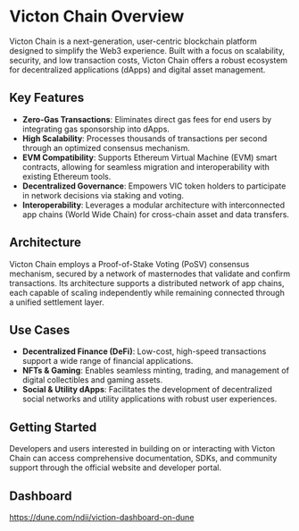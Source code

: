 # Victon Chain Overview

Victon Chain is a next-generation, user-centric blockchain platform designed to simplify the Web3 experience. Built with a focus on scalability, security, and low transaction costs, Victon Chain offers a robust ecosystem for decentralized applications (dApps) and digital asset management.

## Key Features

- **Zero-Gas Transactions**: Eliminates direct gas fees for end users by integrating gas sponsorship into dApps.
- **High Scalability**: Processes thousands of transactions per second through an optimized consensus mechanism.
- **EVM Compatibility**: Supports Ethereum Virtual Machine (EVM) smart contracts, allowing for seamless migration and interoperability with existing Ethereum tools.
- **Decentralized Governance**: Empowers VIC token holders to participate in network decisions via staking and voting.
- **Interoperability**: Leverages a modular architecture with interconnected app chains (World Wide Chain) for cross-chain asset and data transfers.

## Architecture

Victon Chain employs a Proof-of-Stake Voting (PoSV) consensus mechanism, secured by a network of masternodes that validate and confirm transactions. Its architecture supports a distributed network of app chains, each capable of scaling independently while remaining connected through a unified settlement layer.

## Use Cases

- **Decentralized Finance (DeFi)**: Low-cost, high-speed transactions support a wide range of financial applications.
- **NFTs & Gaming**: Enables seamless minting, trading, and management of digital collectibles and gaming assets.
- **Social & Utility dApps**: Facilitates the development of decentralized social networks and utility applications with robust user experiences.

## Getting Started

Developers and users interested in building on or interacting with Victon Chain can access comprehensive documentation, SDKs, and community support through the official website and developer portal.

## Dashboard
https://dune.com/ndii/viction-dashboard-on-dune 
